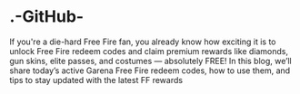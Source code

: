 # .-GitHub-
If you're a die-hard Free Fire fan, you already know how exciting it is to unlock Free Fire redeem codes and claim premium rewards like diamonds, gun skins, elite passes, and costumes — absolutely FREE!  In this blog, we’ll share today’s active Garena Free Fire redeem codes, how to use them, and tips to stay updated with the latest FF rewards
